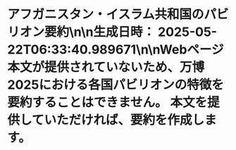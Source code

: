 # アフガニスタン・イスラム共和国のパビリオン要約\n\n**生成日時：** 2025-05-22T06:33:40.989671\n\nWebページ本文が提供されていないため、万博2025における各国パビリオンの特徴を要約することはできません。  本文を提供していただければ、要約を作成します。